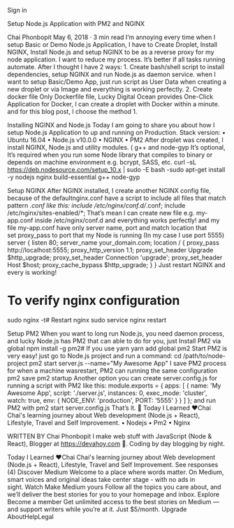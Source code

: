

Sign in

Setup Node.js Application with PM2 and NGINX

Chai Phonbopit
May 6, 2018 · 3 min read
I’m annoying every time when I setup Basic or Demo Node.js Application, I have to Create Droplet, Install NGINX, Install Node.js and setup NGINX to be as a reverse proxy for my node application.
I want to reduce my process. It’s better if all tasks running automate. After I thought I have 2 ways:
    1. Create bash/shell script to install dependencies, setup NGINX and run Node.js as daemon service. when I want to setup Basic/Demo App, just run script as User Data when creating a new droplet or via Image and everything is working perfectly.
    2. Create docker file Only Dockerfile file, Lucky Digital Ocean provides One-Click Application for Docker, I can create a droplet with Docker within a minute.
and for this blog post, I choose the method 1.

Installing NGINX and Node.js
Today I am going to share you about how I setup Node.js Application to up and running on Production.
Stack version:
    • Ubuntu 16.04
    • Node.js v10.0.0
    • NGINX
    • PM2
After droplet was created, I install NGINX, Node.js and utility modules. ( g++ and node-gyp It’s optional, It’s required when you run some Node library that compiles to binary or depends on machine environment e.g. bcrypt, SASS, etc.
curl -sL https://deb.nodesource.com/setup_10.x | sudo -E bash -sudo apt-get install -y nodejs nginx build-essential g++ node-gyp

Setup NGINX
After NGINX installed, I create another NGINX config file, because of the defaultnginx.conf have a script to include all files that match pattern *.conf like this:
include /etc/nginx/conf.d/*.conf;
include /etc/nginx/sites-enabled/*;
That’s mean I can create new file e.g. my-app.conf inside /etc/nginx/conf.d and everything works perfectly! and my file my-app.conf have only server name, port and match location that set proxy_pass to port that my Node is running (In my case I use port 5555)
server {
  listen 80;  server_name your_domain.com;  location / {
    proxy_pass http://localhost:5555;
    proxy_http_version 1.1;
    proxy_set_header Upgrade $http_upgrade;
    proxy_set_header Connection 'upgrade';
    proxy_set_header Host $host;
    proxy_cache_bypass $http_upgrade;
   }
}
Just restart NGINX and every is working!
# To verify nginx configuration
sudo nginx -t# Restart nginx
sudo service nginx restart

Setup PM2
When you want to long run Node.js, you need daemon process, and lucky Node.js has PM2 that can able to do for you, just Install PM2 via global
npm install -g pm2# If you use yarn
yarn add global pm2
Start PM2 is very easy! just go to Node.js project and run a command:
cd /path/to/node-project
pm2 start server.js --name="My Awesome App"
I save PM2 process for when a machine wasrestart, PM2 can running the same configuration
pm2 save
pm2 startup
Another option you can create server.config.js for running a script with PM2 like this:
module.exports = {
  apps: [
    {
      name: 'My Awesome App',
      script: './server.js',
      instances: 0,
      exec_mode: 'cluster',
      watch: true,
      env: {
        NODE_ENV: 'production',
        PORT: '5555'
      }
    }
  ]
};
and run PM2 with
pm2 start server.config.js
That’s it. 🎉
Today I Learned ❤️Chai
Chai's learning journey about Web development (Node.js + React), Lifestyle, Travel and Self Improvement.
    • Nodejs
    • Pm2
    • Nginx

WRITTEN BY
Chai Phonbopit
I make web stuff with JavaScript (Node & React), Blogger at https://devahoy.com 🤖. Coding by day blogging by night.

Today I Learned ❤️Chai
Chai's learning journey about Web development (Node.js + React), Lifestyle, Travel and Self Improvement.
See responses (4)
Discover Medium
Welcome to a place where words matter. On Medium, smart voices and original ideas take center stage - with no ads in sight. Watch
Make Medium yours
Follow all the topics you care about, and we’ll deliver the best stories for you to your homepage and inbox. Explore
Become a member
Get unlimited access to the best stories on Medium — and support writers while you’re at it. Just $5/month. Upgrade
AboutHelpLegal
